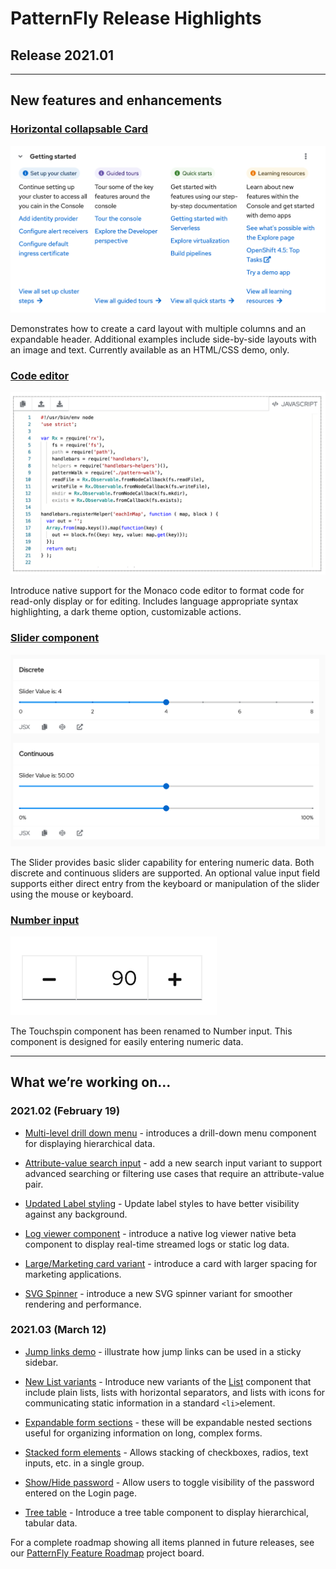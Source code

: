 # PatternFly Release Highlights
## Release 2021.01
----------------------------------------------------------
## New features and enhancements

### [Horizontal collapsable Card](https://www.patternfly.org/v4/components/card/html-demos#horizontal-grid-expanded)

![horizontal card demo](./img/horizontal-card.png)

Demonstrates how to create a card layout with multiple columns and an expandable header. Additional examples include side-by-side layouts with an image and text. Currently available as an HTML/CSS demo, only.

### [Code editor](https://www.patternfly.org/v4/components/code-editor)

![code editor](./img/code-editor.png)

 Introduce native support for the Monaco code editor to format code for read-only display or for editing. Includes language appropriate syntax highlighting, a dark theme option, customizable actions.

 ### [Slider component](https://www.patternfly.org/v4/components/slider)

![slider examples](./img/slider.png)

 The Slider provides basic slider capability for entering numeric data. Both discrete and continuous sliders are supported. An optional value input field supports either direct entry from the keyboard or manipulation of the slider using the mouse or keyboard.

### [Number input](https://www.patternfly.org/v4/components/number-input)

![number input component](./img/number-input.png)

The Touchspin component has been renamed to Number input. This component is designed for easily entering numeric data.

-----------------------------------------------------------------------------

## What we’re working on...

### 2021.02 (February 19)

* [Multi-level drill down menu](https://github.com/patternfly/patternfly-react/issues/5024) - introduces a drill-down menu component for displaying hierarchical data.

* [Attribute-value search input](https://github.com/patternfly/patternfly-react/issues/5332) - add a new search input variant to support advanced searching or filtering use cases that require an attribute-value pair.

* [Updated Label styling](https://github.com/patternfly/patternfly/issues/3810) - Update label styles to have better visibility against any background.

* [Log viewer component](https://github.com/patternfly/patternfly-react/issues/5341) - introduce a native log viewer native beta component to display real-time streamed logs or static log data.

* [Large/Marketing card variant](https://github.com/patternfly/patternfly-react/issues/5334) - introduce a card with larger spacing for marketing applications.

* [SVG Spinner](https://github.com/patternfly/patternfly-react/issues/5343) - introduce a new SVG spinner variant for smoother rendering and performance.

### 2021.03 (March 12)

* [Jump links demo](https://github.com/patternfly/patternfly/issues/3560) - illustrate how jump links can be used in a sticky sidebar.

* [New List variants](https://github.com/patternfly/patternfly-react/issues/5336) - Introduce new variants of the [List](https://www.patternfly.org/v4/components/list) component that include plain lists, lists with horizontal separators, and lists with icons for communicating static information in a standard `<li>`element.

* [Expandable form sections](https://github.com/patternfly/patternfly-react/issues/5023) - these will be expandable nested sections useful for organizing information on long, complex forms.

* [Stacked form elements](https://github.com/patternfly/patternfly-react/issues/5286) - Allows stacking of checkboxes, radios, text inputs, etc. in a single group.

* [Show/Hide password](https://github.com/patternfly/patternfly/issues/3770) - Allow users to toggle visibility of the password entered on the Login page.

* [Tree table](https://github.com/patternfly/patternfly/issues/3809) - Introduce a tree table component to display hierarchical, tabular data.

For a complete roadmap showing all items planned in future releases, see our [PatternFly Feature Roadmap](https://github.com/orgs/patternfly/projects/4?fullscreen=true) project board.
